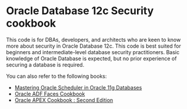 # Oracle Database 12c Security cookbook

This code is for DBAs, developers, and architects who are keen to know more about security in Oracle Database 12c. This code is best suited for beginners and intermediate-level database security practitioners. Basic knowledge of Oracle Database is expected, but no prior experience of securing a database is required.

You can also refer to the following books:

* [Mastering Oracle Scheduler in Oracle 11g Databases](https://www.packtpub.com/big-data-and-business-intelligence/mastering-oracle-scheduler-oracle-11g-databases?utm_source=github&utm_medium=related&utm_campaign=9781847195982)
* [Oracle ADF Faces Cookbook](https://www.packtpub.com/application-development/oracle-adf-faces-cookbook?utm_source=github&utm_medium=related&utm_campaign=9781849689229)
* [Oracle APEX Cookbook : Second Edition](https://www.packtpub.com/application-development/oracle-apex-cookbook-second-edition?utm_source=github&utm_medium=related&utm_campaign=9781782179672)
